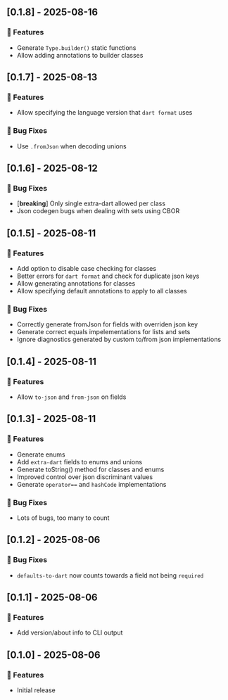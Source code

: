 ## [0.1.8] - 2025-08-16

### 🚀 Features

- Generate `Type.builder()` static functions
- Allow adding annotations to builder classes
## [0.1.7] - 2025-08-13

### 🚀 Features

- Allow specifying the language version that `dart format` uses

### 🐛 Bug Fixes

- Use `.fromJson` when decoding unions
## [0.1.6] - 2025-08-12

### 🐛 Bug Fixes

- [**breaking**] Only single extra-dart allowed per class
- Json codegen bugs when dealing with sets using CBOR
## [0.1.5] - 2025-08-11

### 🚀 Features

- Add option to disable case checking for classes
- Better errors for `dart format` and check for duplicate json keys
- Allow generating annotations for classes
- Allow specifying default annotations to apply to all classes

### 🐛 Bug Fixes

- Correctly generate fromJson for fields with overriden json key
- Generate correct equals impelementations for lists and sets
- Ignore diagnostics generated by custom to/from json implementations
## [0.1.4] - 2025-08-11

### 🚀 Features

- Allow `to-json` and `from-json` on fields
## [0.1.3] - 2025-08-11

### 🚀 Features

- Generate enums
- Add `extra-dart` fields to enums and unions
- Generate toString() method for classes and enums
- Improved control over json discriminant values
- Generate `operator==` and `hashCode` implementations

### 🐛 Bug Fixes

- Lots of bugs, too many to count
## [0.1.2] - 2025-08-06

### 🐛 Bug Fixes

- `defaults-to-dart` now counts towards a field not being `required`
## [0.1.1] - 2025-08-06

### 🚀 Features

- Add version/about info to CLI output
## [0.1.0] - 2025-08-06

### 🚀 Features

- Initial release
